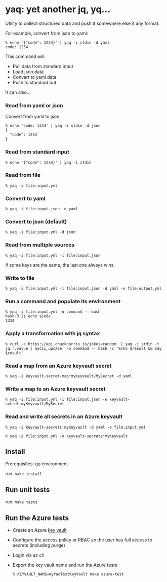 # yaq: yet another jq, yq...

Utility to collect structured data and push it somewhere else it any format.

For example, convert from json to yaml:

```shell
% echo '{"code": 1234}' | yaq -i stdin -d yaml
code: 1234
```

This command will:
- Pull data from standard input
- Load json data
- Convert to yaml data
- Push to standard out

It can also...

### Read from yaml or json
Convert from yaml to json:

```shell
% echo 'code: 1234' | yaq -i stdin -d json
{
  "code": 1234
}
```

### Read from standard input
```shell
% echo '{"code": 1234}' | yaq -i stdin
```

### Read from file
```shell
% yaq -i file:input.yml
```

### Convert to yaml
```shell
% yaq -i file:input.json -d yaml
```

### Convert to json (default)
```shell
% yaq -i file:input.yml -d json
```

### Read from multiple sources
```shell
% yaq -i file:input.yml -i file:input.json
```
If some keys are the same, the last one always wins.

### Write to file
```shell
% yaq -i file:input.yml -i file:input.json -d yaml -o file:output.yml
```

### Run a command and populate its environment
```shell
% yaq -i file:input.yml -o command -- bash
bash-3.2$ echo $code
1234
```

### Apply a transformation with jq syntax
```shell
% curl -s https://api.chucknorris.io/jokes/random  | yaq -i stdin -t jq:'.value | ascii_upcase' -o command -- bash -c 'echo $result && say $result'
```

### Read a map from an Azure keyvault secret
```shell
% yaq -i keyvault-secret-map:myKeyVault/MySecret -d yaml
```

### Write a map to an Azure keyvault secret
```shell
% yaq -i file:input.yml -i file:input.json -o keyvault-secret:myKeyvault/MySecret
```

### Read and write all secrets in an Azure keyvault
```shell
% yaq -i keyvault-secrets:myKeyvault -d yaml -o file:input.yml
```

```shell
% yaq -i file:input.yml -o keyvault-secrets:myKeyvault
```

## Install

Prerequisites: [go](https://go.dev) environment

run: `make install`

## Run unit tests

run: `make tests`

## Run the Azure tests

- Create an Azure [key vault](https://azure.microsoft.com/en-gb/services/key-vault/#product-overview)
- Configure the access policy or RBAC so the user has full access to secrets (including purge)
- Login via az cli
- Export the key vault name and run the Azure tests

  ```
  % KEYVAULT_NAME=myYaqTestKeyVault make azure-test
  ```
